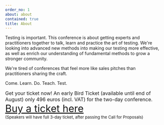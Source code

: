 ```yaml
---
order_no: 1
about: about
contained: true
title: About
---
```


Testing is important.
This conference is about getting experts and practitioners together to talk, learn and practice the art of testing. We're looking into advanced new methods into making our testing more effective, as well as enrich our understanding of fundamental methods to grow a stronger community.

We're tired of conferences that feel more like sales pitches than practitioners sharing the craft.

Come. Learn. Do. Teach. Test.

<div style="font-size:medium">
Get your ticket now! An early Bird Ticket (available until end of August) only 496 euros (incl. VAT) for the two-day conference.
</div>

<div style="font-size:xx-large">
<a href="https://holvi.com/shop/ETC2017/">Buy a ticket here</a>
</div>
<div style="font-size:small">(Speakers will have full 3-day ticket, after passing the Call for Proposals)</div>
